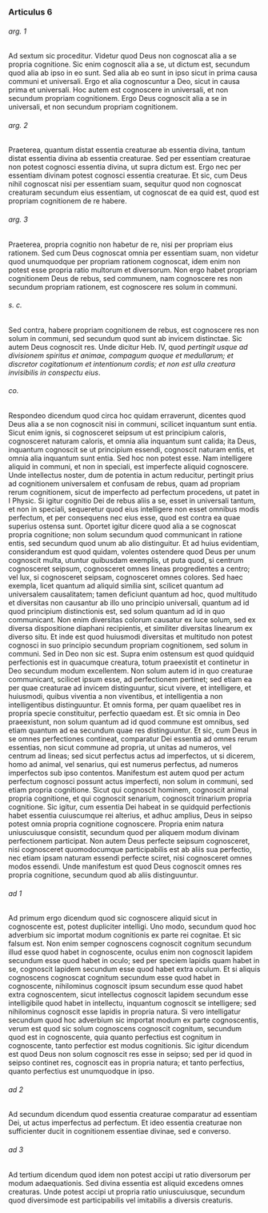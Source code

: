 ### Articulus 6

###### arg. 1
Ad sextum sic proceditur. Videtur quod Deus non cognoscat alia a se propria cognitione. Sic enim cognoscit alia a se, ut dictum est, secundum quod alia ab ipso in eo sunt. Sed alia ab eo sunt in ipso sicut in prima causa communi et universali. Ergo et alia cognoscuntur a Deo, sicut in causa prima et universali. Hoc autem est cognoscere in universali, et non secundum propriam cognitionem. Ergo Deus cognoscit alia a se in universali, et non secundum propriam cognitionem.

###### arg. 2
Praeterea, quantum distat essentia creaturae ab essentia divina, tantum distat essentia divina ab essentia creaturae. Sed per essentiam creaturae non potest cognosci essentia divina, ut supra dictum est. Ergo nec per essentiam divinam potest cognosci essentia creaturae. Et sic, cum Deus nihil cognoscat nisi per essentiam suam, sequitur quod non cognoscat creaturam secundum eius essentiam, ut cognoscat de ea quid est, quod est propriam cognitionem de re habere.

###### arg. 3
Praeterea, propria cognitio non habetur de re, nisi per propriam eius rationem. Sed cum Deus cognoscat omnia per essentiam suam, non videtur quod unumquodque per propriam rationem cognoscat, idem enim non potest esse propria ratio multorum et diversorum. Non ergo habet propriam cognitionem Deus de rebus, sed communem, nam cognoscere res non secundum propriam rationem, est cognoscere res solum in communi.

###### s. c.
Sed contra, habere propriam cognitionem de rebus, est cognoscere res non solum in communi, sed secundum quod sunt ab invicem distinctae. Sic autem Deus cognoscit res. Unde dicitur Heb. IV, quod *pertingit usque ad divisionem spiritus et animae, compagum quoque et medullarum; et discretor cogitationum et intentionum cordis; et non est ulla creatura invisibilis in conspectu eius*.

###### co.
Respondeo dicendum quod circa hoc quidam erraverunt, dicentes quod Deus alia a se non cognoscit nisi in communi, scilicet inquantum sunt entia. Sicut enim ignis, si cognosceret seipsum ut est principium caloris, cognosceret naturam caloris, et omnia alia inquantum sunt calida; ita Deus, inquantum cognoscit se ut principium essendi, cognoscit naturam entis, et omnia alia inquantum sunt entia. Sed hoc non potest esse. Nam intelligere aliquid in communi, et non in speciali, est imperfecte aliquid cognoscere. Unde intellectus noster, dum de potentia in actum reducitur, pertingit prius ad cognitionem universalem et confusam de rebus, quam ad propriam rerum cognitionem, sicut de imperfecto ad perfectum procedens, ut patet in I Physic. Si igitur cognitio Dei de rebus aliis a se, esset in universali tantum, et non in speciali, sequeretur quod eius intelligere non esset omnibus modis perfectum, et per consequens nec eius esse, quod est contra ea quae superius ostensa sunt. Oportet igitur dicere quod alia a se cognoscat propria cognitione; non solum secundum quod communicant in ratione entis, sed secundum quod unum ab alio distinguitur. Et ad huius evidentiam, considerandum est quod quidam, volentes ostendere quod Deus per unum cognoscit multa, utuntur quibusdam exemplis, ut puta quod, si centrum cognosceret seipsum, cognosceret omnes lineas progredientes a centro; vel lux, si cognosceret seipsam, cognosceret omnes colores. Sed haec exempla, licet quantum ad aliquid similia sint, scilicet quantum ad universalem causalitatem; tamen deficiunt quantum ad hoc, quod multitudo et diversitas non causantur ab illo uno principio universali, quantum ad id quod principium distinctionis est, sed solum quantum ad id in quo communicant. Non enim diversitas colorum causatur ex luce solum, sed ex diversa dispositione diaphani recipientis, et similiter diversitas linearum ex diverso situ. Et inde est quod huiusmodi diversitas et multitudo non potest cognosci in suo principio secundum propriam cognitionem, sed solum in communi. Sed in Deo non sic est. Supra enim ostensum est quod quidquid perfectionis est in quacumque creatura, totum praeexistit et continetur in Deo secundum modum excellentem. Non solum autem id in quo creaturae communicant, scilicet ipsum esse, ad perfectionem pertinet; sed etiam ea per quae creaturae ad invicem distinguuntur, sicut vivere, et intelligere, et huiusmodi, quibus viventia a non viventibus, et intelligentia a non intelligentibus distinguuntur. Et omnis forma, per quam quaelibet res in propria specie constituitur, perfectio quaedam est. Et sic omnia in Deo praeexistunt, non solum quantum ad id quod commune est omnibus, sed etiam quantum ad ea secundum quae res distinguuntur. Et sic, cum Deus in se omnes perfectiones contineat, comparatur Dei essentia ad omnes rerum essentias, non sicut commune ad propria, ut unitas ad numeros, vel centrum ad lineas; sed sicut perfectus actus ad imperfectos, ut si dicerem, homo ad animal, vel senarius, qui est numerus perfectus, ad numeros imperfectos sub ipso contentos. Manifestum est autem quod per actum perfectum cognosci possunt actus imperfecti, non solum in communi, sed etiam propria cognitione. Sicut qui cognoscit hominem, cognoscit animal propria cognitione, et qui cognoscit senarium, cognoscit trinarium propria cognitione. Sic igitur, cum essentia Dei habeat in se quidquid perfectionis habet essentia cuiuscumque rei alterius, et adhuc amplius, Deus in seipso potest omnia propria cognitione cognoscere. Propria enim natura uniuscuiusque consistit, secundum quod per aliquem modum divinam perfectionem participat. Non autem Deus perfecte seipsum cognosceret, nisi cognosceret quomodocumque participabilis est ab aliis sua perfectio, nec etiam ipsam naturam essendi perfecte sciret, nisi cognosceret omnes modos essendi. Unde manifestum est quod Deus cognoscit omnes res propria cognitione, secundum quod ab aliis distinguuntur.

###### ad 1
Ad primum ergo dicendum quod sic cognoscere aliquid sicut in cognoscente est, potest dupliciter intelligi. Uno modo, secundum quod hoc adverbium sic importat modum cognitionis ex parte rei cognitae. Et sic falsum est. Non enim semper cognoscens cognoscit cognitum secundum illud esse quod habet in cognoscente, oculus enim non cognoscit lapidem secundum esse quod habet in oculo; sed per speciem lapidis quam habet in se, cognoscit lapidem secundum esse quod habet extra oculum. Et si aliquis cognoscens cognoscat cognitum secundum esse quod habet in cognoscente, nihilominus cognoscit ipsum secundum esse quod habet extra cognoscentem, sicut intellectus cognoscit lapidem secundum esse intelligibile quod habet in intellectu, inquantum cognoscit se intelligere; sed nihilominus cognoscit esse lapidis in propria natura. Si vero intelligatur secundum quod hoc adverbium sic importat modum ex parte cognoscentis, verum est quod sic solum cognoscens cognoscit cognitum, secundum quod est in cognoscente, quia quanto perfectius est cognitum in cognoscente, tanto perfectior est modus cognitionis. Sic igitur dicendum est quod Deus non solum cognoscit res esse in seipso; sed per id quod in seipso continet res, cognoscit eas in propria natura; et tanto perfectius, quanto perfectius est unumquodque in ipso.

###### ad 2
Ad secundum dicendum quod essentia creaturae comparatur ad essentiam Dei, ut actus imperfectus ad perfectum. Et ideo essentia creaturae non sufficienter ducit in cognitionem essentiae divinae, sed e converso.

###### ad 3
Ad tertium dicendum quod idem non potest accipi ut ratio diversorum per modum adaequationis. Sed divina essentia est aliquid excedens omnes creaturas. Unde potest accipi ut propria ratio uniuscuiusque, secundum quod diversimode est participabilis vel imitabilis a diversis creaturis.


